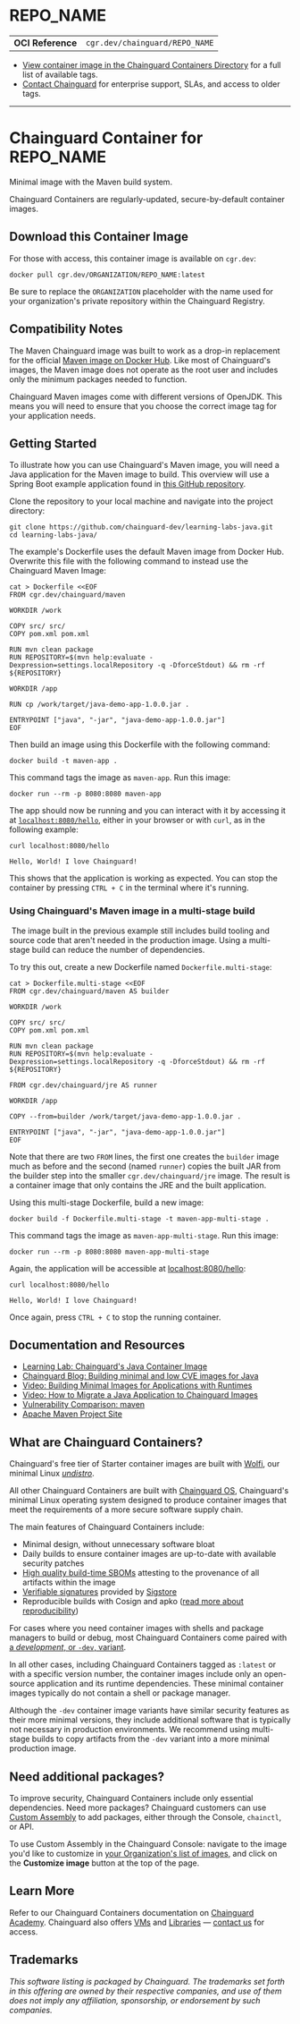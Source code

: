<!--monopod:start-->
# REPO_NAME
| | |
| - | - |
| **OCI Reference** | `cgr.dev/chainguard/REPO_NAME` |


* [View container image in the Chainguard Containers Directory](https://images.chainguard.dev/directory/image/REPO_NAME/versions) for a full list of available tags.
* [Contact Chainguard](https://www.chainguard.dev/contact?utm_source=readmes) for enterprise support, SLAs, and access to older tags.

---
<!--monopod:end-->

<!--overview:start-->
# Chainguard Container for REPO_NAME

Minimal image with the Maven build system.

Chainguard Containers are regularly-updated, secure-by-default container images.
<!--overview:end-->

<!--getting:start-->
## Download this Container Image
For those with access, this container image is available on `cgr.dev`:

```
docker pull cgr.dev/ORGANIZATION/REPO_NAME:latest
```

Be sure to replace the `ORGANIZATION` placeholder with the name used for your organization's private repository within the Chainguard Registry.
<!--getting:end-->

<!--body:start-->
## Compatibility Notes

The Maven Chainguard image was built to work as a drop-in replacement for the official [Maven image on Docker Hub](https://hub.docker.com/_/maven). Like most of Chainguard's images, the Maven image does not operate as the root user and includes only the minimum packages needed to function.

Chainguard Maven images come with different versions of OpenJDK. This means you will need to ensure that you choose the correct image tag for your application needs.

## Getting Started

To illustrate how you can use Chainguard's Maven image, you will need a Java application for the Maven image to build. This overview will use a Spring Boot example application found in [this GitHub repository](https://github.com/chainguard-dev/learning-labs-java).

Clone the repository to your local machine and navigate into the project directory:

```shell
git clone https://github.com/chainguard-dev/learning-labs-java.git
cd learning-labs-java/
```

The example's Dockerfile uses the default Maven image from Docker Hub. Overwrite this file with the following command to instead use the Chainguard Maven Image: 

```shell
cat > Dockerfile <<EOF
FROM cgr.dev/chainguard/maven

WORKDIR /work

COPY src/ src/
COPY pom.xml pom.xml

RUN mvn clean package
RUN REPOSITORY=$(mvn help:evaluate -Dexpression=settings.localRepository -q -DforceStdout) && rm -rf ${REPOSITORY}

WORKDIR /app

RUN cp /work/target/java-demo-app-1.0.0.jar .

ENTRYPOINT ["java", "-jar", "java-demo-app-1.0.0.jar"]
EOF
```

Then build an image using this Dockerfile with the following command:

```shell
docker build -t maven-app .
```

This command tags the image as `maven-app`. Run this image:

```shell
docker run --rm -p 8080:8080 maven-app
```

The app should now be running and you can interact with it by accessing it at [`localhost:8080/hello`](http://localhost:8080/hello), either in your browser or with `curl`, as in the following example:

```shell
curl localhost:8080/hello
```
```
Hello, World! I love Chainguard!
```

This shows that the application is working as expected. You can stop the container by pressing `CTRL + C` in the terminal where it's running.


### Using Chainguard's Maven image in a multi-stage build
‍
The image built in the previous example still includes build tooling and source code that aren't needed in the production image. Using a multi-stage build can reduce the number of dependencies.

To try this out, create a new Dockerfile named `Dockerfile.multi-stage`:

```shell
cat > Dockerfile.multi-stage <<EOF
FROM cgr.dev/chainguard/maven AS builder

WORKDIR /work

COPY src/ src/
COPY pom.xml pom.xml

RUN mvn clean package
RUN REPOSITORY=$(mvn help:evaluate -Dexpression=settings.localRepository -q -DforceStdout) && rm -rf ${REPOSITORY}

FROM cgr.dev/chainguard/jre AS runner

WORKDIR /app

COPY --from=builder /work/target/java-demo-app-1.0.0.jar .

ENTRYPOINT ["java", "-jar", "java-demo-app-1.0.0.jar"]
EOF
```

Note that there are two `FROM` lines, the first one creates the `builder` image much as before and the second (named `runner`) copies the built JAR from the builder step into the smaller `cgr.dev/chainguard/jre` image. The result is a container image that only contains the JRE and the built application.

Using this multi-stage Dockerfile, build a new image:

```shell
docker build -f Dockerfile.multi-stage -t maven-app-multi-stage .
```

This command tags the image as `maven-app-multi-stage`. Run this image:

```shell
docker run --rm -p 8080:8080 maven-app-multi-stage
```

Again, the application will be accessible at [localhost:8080/hello](http://localhost:8080/hello):

```shell
curl localhost:8080/hello
```
```
Hello, World! I love Chainguard!
```

Once again, press `CTRL + C` to stop the running container.

## Documentation and Resources

* [Learning Lab: Chainguard's Java Container Image](https://www.youtube.com/watch?v=8v8xlFnRHfs)
* [Chainguard Blog: Building minimal and low CVE images for Java](https://www.chainguard.dev/unchained/building-minimal-and-low-cve-images-for-java)
* [Video: Building Minimal Images for Applications with Runtimes](https://edu.chainguard.dev/chainguard/chainguard-images/videos/minimal-runtime-images/)
* [Video: How to Migrate a Java Application to Chainguard Images](https://edu.chainguard.dev/chainguard/chainguard-images/videos/java-images/)
* [Vulnerability Comparison: maven](https://edu.chainguard.dev/chainguard/chainguard-images/vuln-comparison/maven/)
* [Apache Maven Project Site](https://maven.apache.org/)
<!--body:end-->

## What are Chainguard Containers?

Chainguard's free tier of Starter container images are built with [Wolfi](https://edu.chainguard.dev/open-source/wolfi/overview?utm_source=readmes), our minimal Linux _[undistro](https://edu.chainguard.dev/open-source/wolfi/overview/#why-undistro)_.

All other Chainguard Containers are built with [Chainguard OS](https://edu.chainguard.dev/chainguard/chainguard-os/overview/?utm_source=readmes), Chainguard's minimal Linux operating system designed to produce container images that meet the requirements of a more secure software supply chain.

The main features of Chainguard Containers include:

* Minimal design, without unnecessary software bloat
* Daily builds to ensure container images are up-to-date with available security patches
* [High quality build-time SBOMs](https://edu.chainguard.dev/chainguard/chainguard-images/working-with-images/retrieve-image-sboms/?utm_source=readmes) attesting to the provenance of all artifacts within the image
* [Verifiable signatures](https://edu.chainguard.dev/chainguard/chainguard-images/working-with-images/retrieve-image-sboms/) provided by [Sigstore](https://edu.chainguard.dev/open-source/sigstore/cosign/an-introduction-to-cosign/?utm_source=readmes)
* Reproducible builds with Cosign and apko ([read more about reproducibility](https://www.chainguard.dev/unchained/reproducing-chainguards-reproducible-image-builds?utm_source=readmes))

For cases where you need container images with shells and package managers to build or debug, most Chainguard Containers come paired with [a *development*, or `-dev`, variant](https://edu.chainguard.dev/chainguard/chainguard-images/about/differences-development-production/).

In all other cases, including Chainguard Containers tagged as `:latest` or with a specific version number, the container images include only an open-source application and its runtime dependencies. These minimal container images typically do not contain a shell or package manager.

Although the `-dev` container image variants have similar security features as their more minimal versions, they include additional software that is typically not necessary in production environments. We recommend using multi-stage builds to copy artifacts from the `-dev` variant into a more minimal production image.

## Need additional packages?

To improve security, Chainguard Containers include only essential dependencies. Need more packages? Chainguard customers can use [Custom Assembly](https://edu.chainguard.dev/chainguard/chainguard-images/features/ca-docs/custom-assembly/) to add packages, either through the Console, `chainctl`, or API.

To use Custom Assembly in the Chainguard Console: navigate to the image you'd like to customize in [your Organization's list of images](https://console.chainguard.dev/images/organization), and click on the **Customize image** button at the top of the page.

## Learn More

Refer to our Chainguard Containers documentation on [Chainguard Academy](https://edu.chainguard.dev/?utm_source=readmes). Chainguard also offers [VMs](https://www.chainguard.dev/vms?utm_source=readmes) and [Libraries](https://www.chainguard.dev/libraries?utm_source=readmes) — [contact us](https://www.chainguard.dev/contact?utm_source=readmes) for access.
 

## Trademarks

_This software listing is packaged by Chainguard. The trademarks set forth in this offering are owned by their respective companies, and use of them does not imply any affiliation, sponsorship, or endorsement by such companies._
